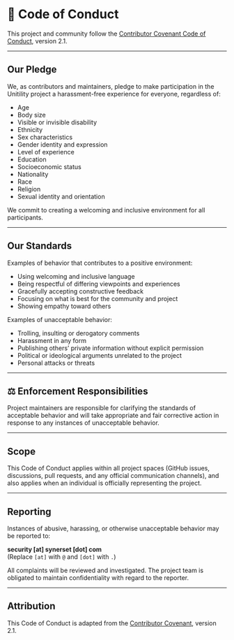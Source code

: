 # 📜 Code of Conduct

This project and community follow the [Contributor Covenant Code of Conduct](https://www.contributor-covenant.org/version/2/1/code_of_conduct/), version 2.1.

---

## Our Pledge

We, as contributors and maintainers, pledge to make participation in the Unitility project a harassment-free experience for everyone, regardless of:

- Age
- Body size
- Visible or invisible disability
- Ethnicity
- Sex characteristics
- Gender identity and expression
- Level of experience
- Education
- Socioeconomic status
- Nationality
- Race
- Religion
- Sexual identity and orientation

We commit to creating a welcoming and inclusive environment for all participants.

---

## Our Standards

Examples of behavior that contributes to a positive environment:

- Using welcoming and inclusive language
- Being respectful of differing viewpoints and experiences
- Gracefully accepting constructive feedback
- Focusing on what is best for the community and project
- Showing empathy toward others

Examples of unacceptable behavior:

- Trolling, insulting or derogatory comments
- Harassment in any form
- Publishing others’ private information without explicit permission
- Political or ideological arguments unrelated to the project
- Personal attacks or threats

---

## ⚖️ Enforcement Responsibilities

Project maintainers are responsible for clarifying the standards of acceptable behavior and will take appropriate and fair corrective action in response to any instances of unacceptable behavior.

---

## Scope

This Code of Conduct applies within all project spaces (GitHub issues, discussions, pull requests, and any official communication channels), and also applies when an individual is officially representing the project.

---

## Reporting

Instances of abusive, harassing, or otherwise unacceptable behavior may be reported to:

**security [at] synerset [dot] com**  
(Replace `[at]` with `@` and `[dot]` with `.`)

All complaints will be reviewed and investigated. The project team is obligated to maintain confidentiality with regard to the reporter.

---

## Attribution

This Code of Conduct is adapted from the [Contributor Covenant](https://www.contributor-covenant.org), version 2.1.
